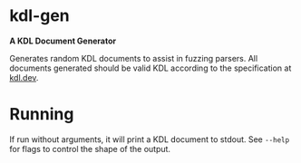 kdl-gen
=======

**A KDL Document Generator**

Generates random KDL documents to assist in fuzzing parsers.
All documents generated should be valid KDL according to the specification 
at [kdl.dev](https://kdl.dev).

Running
=======
If run without arguments, it will print a KDL document to stdout.
See `--help` for flags to control the shape of the output.